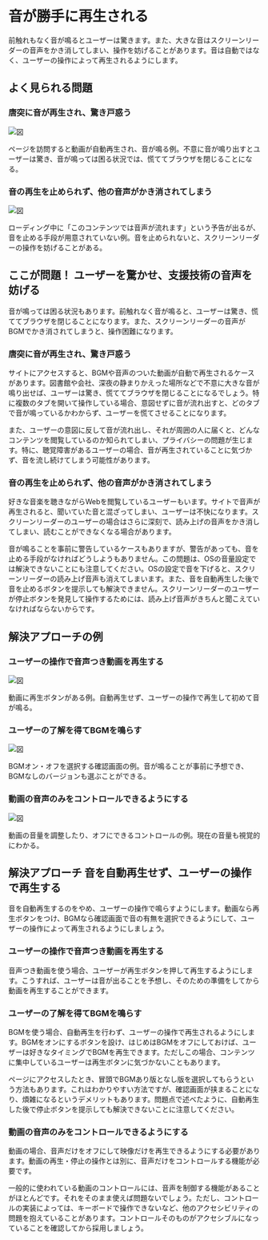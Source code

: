 # 音が勝手に再生される
前触れもなく音が鳴るとユーザーは驚きます。また、大きな音はスクリーンリーダーの音声をかき消してしまい、操作を妨げることがあります。音は自動ではなく、ユーザーの操作によって再生されるようにします。


## よく見られる問題

### 唐突に音が再生され、驚き戸惑う

![図](../img/5-6-ng01.png)

ページを訪問すると動画が自動再生され、音が鳴る例。不意に音が鳴り出すとユーザーは驚き、音が鳴っては困る状況では、慌ててブラウザを閉じることになる。

### 音の再生を止められず、他の音声がかき消されてしまう

![図](../img/5-6-ng02.png)

ローディング中に「このコンテンツでは音声が流れます」という予告が出るが、音を止める手段が用意されていない例。音を止められないと、スクリーンリーダーの操作を妨げることがある。

## ここが問題！ ユーザーを驚かせ、支援技術の音声を妨げる
音が鳴っては困る状況もあります。前触れなく音が鳴ると、ユーザーは驚き、慌ててブラウザを閉じることになります。また、スクリーンリーダーの音声がBGMでかき消されてしまうと、操作困難になります。

### 唐突に音が再生され、驚き戸惑う
サイトにアクセスすると、BGMや音声のついた動画が自動で再生されるケースがあります。図書館や会社、深夜の静まりかえった場所などで不意に大きな音が鳴り出せば、ユーザーは驚き、慌ててブラウザを閉じることになるでしょう。特に複数のタブを開いて操作している場合、意図せずに音が流れ出すと、どのタブで音が鳴っているかわからず、ユーザーを慌てさせることになります。

また、ユーザーの意図に反して音が流れ出し、それが周囲の人に届くと、どんなコンテンツを閲覧しているのか知られてしまい、プライバシーの問題が生じます。特に、聴覚障害があるユーザーの場合、音が再生されていることに気づかず、音を流し続けてしまう可能性があります。


### 音の再生を止められず、他の音声がかき消されてしまう
好きな音楽を聴きながらWebを閲覧しているユーザーもいます。サイトで音声が再生されると、聞いていた音と混ざってしまい、ユーザーは不快になります。スクリーンリーダーのユーザーの場合はさらに深刻で、読み上げの音声をかき消してしまい、読むことができなくなる場合があります。

音が鳴ることを事前に警告しているケースもありますが、警告があっても、音を止める手段がなければどうしようもありません。この問題は、OSの音量設定では解決できないことにも注意してください。OSの設定で音を下げると、スクリーンリーダーの読み上げ音声も消えてしまいます。また、音を自動再生した後で音を止めるボタンを提示しても解決できません。スクリーンリーダーのユーザーが停止ボタンを発見して操作するためには、読み上げ音声がきちんと聞こえていなければならないからです。


## 解決アプローチの例

### ユーザーの操作で音声つき動画を再生する

![図](../img/5-6-ok01.png)

動画に再生ボタンがある例。自動再生せず、ユーザーの操作で再生して初めて音が鳴る。

### ユーザーの了解を得てBGMを鳴らす

![図](../img/5-6-ok02.png)

BGMオン・オフを選択する確認画面の例。音が鳴ることが事前に予想でき、BGMなしのバージョンも選ぶことができる。

### 動画の音声のみをコントロールできるようにする

![図](../img/5-6-ok03.png)

動画の音量を調整したり、オフにできるコントロールの例。現在の音量も視覚的にわかる。


## 解決アプローチ 音を自動再生せず、ユーザーの操作で再生する
音を自動再生するのをやめ、ユーザーの操作で鳴らすようにします。動画なら再生ボタンをつけ、BGMなら確認画面で音の有無を選択できるようにして、ユーザーの操作によって再生されるようにしましょう。

### ユーザーの操作で音声つき動画を再生する
音声つき動画を使う場合、ユーザーが再生ボタンを押して再生するようにします。こうすれば、ユーザーは音が出ることを予想し、そのための準備をしてから動画を再生することができます。

### ユーザーの了解を得てBGMを鳴らす
BGMを使う場合、自動再生を行わず、ユーザーの操作で再生されるようにします。BGMをオンにするボタンを設け、はじめはBGMをオフにしておけば、ユーザーは好きなタイミングでBGMを再生できます。ただしこの場合、コンテンツに集中しているユーザーは再生ボタンに気づかないこともあります。

ページにアクセスしたとき、冒頭でBGMあり版となし版を選択してもらうという方法もあります。これはわかりやすい方法ですが、確認画面が挟まることになり、煩雑になるというデメリットもあります。問題点で述べたように、自動再生した後で停止ボタンを提示しても解決できないことに注意してください。

### 動画の音声のみをコントロールできるようにする
動画の場合、音声だけをオフにして映像だけを再生できるようにする必要があります。動画の再生・停止の操作とは別に、音声だけをコントロールする機能が必要です。

一般的に使われている動画のコントロールには、音声を制御する機能があることがほとんどです。それをそのまま使えば問題ないでしょう。ただし、コントロールの実装によっては、キーボードで操作できないなど、他のアクセシビリティの問題を抱えていることがあります。コントロールそのものがアクセシブルになっていることを確認してから採用しましょう。
